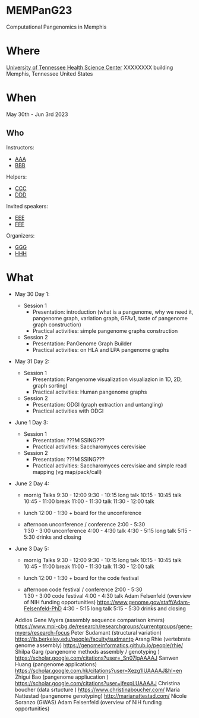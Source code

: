 # MEMPanG23
Computational Pangenomics in Memphis


# Where
[University of Tennessee Health Science Center](https://uthsc.edu/)
XXXXXXXX building
Memphis, Tennessee
United States


# When
May 30th - Jun 3rd 2023


## Who
Instructors:

- [AAA](https://github.com/AAA)
- [BBB](https://github.com/BBB)

Helpers:

- [CCC](https://github.com/CCC)
- [DDD](https://github.com/DDD)

Invited speakers:

- [EEE](https://github.com/EEE)
- [FFF](https://github.com/FFF)

Organizers:

- [GGG](https://github.com/GGG)
- [HHH](https://github.com/HHH)


# What

- May 30 Day 1:
    - Session 1
        - Presentation: introduction (what is a pangenome, why we need it, pangenome graph, variation graph, GFAv1, taste of pangenome graph construction)
        - Practical activities: simple pangenome graphs construction
    - Session 2
        - Presentation: PanGenome Graph Builder
        - Practical activities: on HLA and LPA pangenome graphs

- May 31 Day 2:
    - Session 1
        - Presentation: Pangenome visualization visualiazion in 1D, 2D, graph sorting)
        - Practical activities: Human pangenome graphs
    - Session 2
        - Presentation: ODGI (graph extraction and untangling)
        - Practical activities with ODGI

- June 1 Day 3:
    - Session 1
        - Presentation: ???MISSING???
        - Practical activities: Saccharomyces cerevisiae
    - Session 2
        - Presentation: ???MISSING???
        - Practical activities: Saccharomyces cerevisiae and simple read mapping (vg map/pack/call)

- June 2 Day 4:
    - mornig Talks 9:30 - 12:00 
        9:30 - 10:15 long talk 
        10:15 - 10:45 talk 
        10:45 - 11:00 break 
        11:00 - 11:30  talk 
        11:30 - 12:00  talk 

    - lunch 12:00 - 1:30 + board for the unconference
    - afternoon unconference / conference 2:00 - 5:30   
        1:30 - 3:00 unconference 
        4:00 - 4:30 talk 
        4:30 - 5:15 long talk 
        5:15 - 5:30 drinks and closing 

- June 3 Day 5:
    - mornig Talks 9:30 - 12:00 
        9:30 - 10:15 long talk 
        10:15 - 10:45 talk 
        10:45 - 11:00 break 
        11:00 - 11:30  talk 
        11:30 - 12:00  talk 

    - lunch 12:00 - 1:30 + board for the code festival
    - afternoon code festival / conference 2:00 - 5:30   
        1:30 - 3:00 code festival 
        4:00 - 4:30 talk Adam Felsenfeld (overview of NIH funding opportunities) https://www.genome.gov/staff/Adam-Felsenfeld-PhD
        4:30 - 5:15 long talk 
        5:15 - 5:30 drinks and closing 

    Addìos
        Gene Myers (assembly sequence comparison kmers) https://www.mpi-cbg.de/research/researchgroups/currentgroups/gene-myers/research-focus
        Peter Sudamant (structural variation) https://ib.berkeley.edu/people/faculty/sudmantp
        Arang Rhie (vertebrate genome assembly) https://genomeinformatics.github.io/people/rhie/
        Shilpa Garg (pangenome methods assembly / genotyping ) https://scholar.google.com/citations?user=_Sn07lgAAAAJ
        Sanwen Huang (pangenome applications) https://scholar.google.com.hk/citations?user=Xezg1IUAAAAJ&hl=en
        Zhigui Bao (pangenome appliucation ) https://scholar.google.com/citations?user=jfexpLUAAAAJ
        Christina boucher (data srtucture ) https://www.christinaboucher.com/
        Maria Nattestad (pangenome genotyping) http://marianattestad.com/
        Nicole Soranzo (GWAS)
        Adam Felsenfeld (overview of NIH funding opportunities)